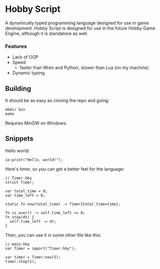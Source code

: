 # Hobby Script
A dynamically typed programming language designed for use in game development.
Hobby Script is designed for use in the future Hobby Game Engine, although it
is standalone as well. 

### Features
- Lack of OOP
- Speed 
  - faster than Wren and Python, slower than Lua (on my machine)
- Dynamic typing

## Building
It should be as easy as cloning the repo and going:
```shell
mkdir bin
make
```
Requires MinGW on Windows.
## Snippets
Hello world:
```zig
io:print("Hello, world!");
```

Here's timer, so you can get a better feel for the language:
```zig
// Timer.hby
struct Timer;

var total_time = 0;
var time_left = 0;

static fn new(total_time) -> Timer{total_time=time};

fn is_over() -> self.time_left <= 0;
fn step(dt) {
  self.time_left -= dt;
}
```
Then, you can use it in some other file like this:
```zig
// main.hby
var Timer = import("Timer.hby");

var timer = Timer:new(5);
timer.step(1);
```

